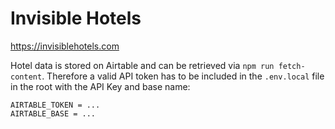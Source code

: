 # Invisible Hotels
https://invisiblehotels.com

Hotel data is stored on Airtable and can be retrieved via `npm run fetch-content`. Therefore a valid API token has to be included in the `.env.local` file in the root with the API Key and base name:

```
AIRTABLE_TOKEN = ...
AIRTABLE_BASE = ...
```
